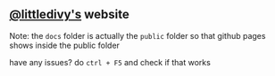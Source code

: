 ## [@littledivy's](https://github.com/littledivy) website

Note: the `docs` folder is actually the `public` folder so that github pages shows inside the public folder

have any issues?  do `ctrl + F5` and check if that works
